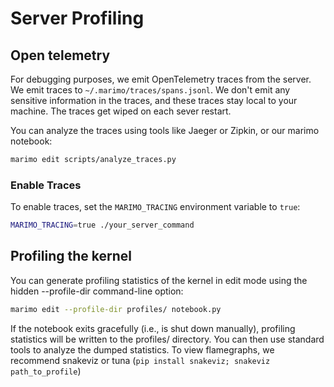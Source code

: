 # Server Profiling

## Open telemetry
For debugging purposes, we emit OpenTelemetry traces from the server. We emit traces to `~/.marimo/traces/spans.jsonl`. We don't emit any sensitive information in the traces, and these traces stay local to your machine. The traces get wiped on each sever restart.

You can analyze the traces using tools like Jaeger or Zipkin, or our marimo notebook:

```bash
marimo edit scripts/analyze_traces.py
```

### Enable Traces

To enable traces, set the `MARIMO_TRACING` environment variable to `true`:

```bash
MARIMO_TRACING=true ./your_server_command
```

## Profiling the kernel

You can generate profiling statistics of the kernel in edit mode using the
hidden --profile-dir command-line option:

```bash
marimo edit --profile-dir profiles/ notebook.py
```

If the notebook exits gracefully (i.e., is shut down manually), profiling
statistics will be written to the profiles/ directory. You can then use
standard tools to analyze the dumped statistics. To view flamegraphs,
we recommend snakeviz or tuna (`pip install snakeviz; snakeviz path_to_profile`)
